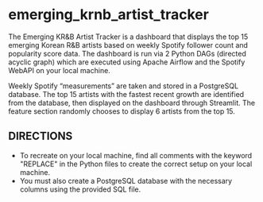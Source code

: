 # emerging_krnb_artist_tracker
The Emerging KR&amp;B Artist Tracker is a dashboard that displays the top 15 emerging Korean R&amp;B artists based on weekly Spotify follower count and popularity score data. The dashboard is run via 2 Python DAGs (directed acyclic graph) which are executed using Apache Airflow and the Spotify WebAPI on your local machine.

Weekly Spotify “measurements” are taken and stored in a PostgreSQL database. The top 15 artists with the fastest recent growth are identified from the database, then displayed on the dashboard through Streamlit. The feature section randomly chooses to display 6 artists from the top 15.

## DIRECTIONS
* To recreate on your local machine, find all comments with the keyword "REPLACE" in the Python files to create the correct setup on your local machine.
* You must also create a PostgreSQL database with the necessary columns using the provided SQL file.
